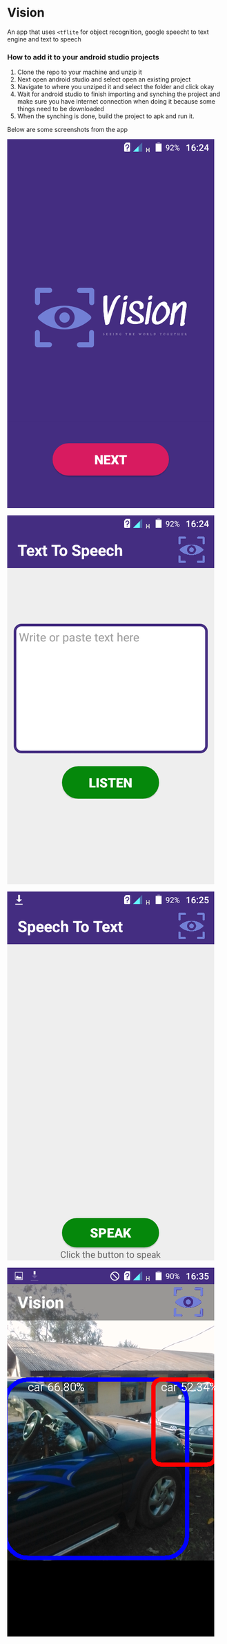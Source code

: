# Vision

An app that uses <code><tflite</code> for object recognition, google speecht to text engine and text to speech 

<h3>How to add it to your android studio projects</h3>
<ol>
<li>Clone the repo to your machine and unzip it</li>
<li>Next open android studio and select open an existing project</li>
<li>Navigate to where you unziped it and select the folder and click okay</li>
<li>Wait for android studio to finish importing and synching the project and 
make sure you have internet connection when doing it because some things need to be downloaded</li>
<li>When the synching is done, build the project to apk and run it.</li>
</ol>
<p>Below are some screenshots from the app</p>

![ss](https://github.com/Mbah-Javis/Vision/blob/master/screenshots/Screenshot_2019-12-17-16-24-19.png)
<p></p>

![ss](https://github.com/Mbah-Javis/Vision/blob/master/screenshots/Screenshot_2019-12-17-16-24-31.png)
<p></p>

![ss](https://github.com/Mbah-Javis/Vision/blob/master/screenshots/Screenshot_2019-12-17-16-25-05.png)
<p></p>

![ss](https://github.com/Mbah-Javis/Vision/blob/master/screenshots/Screenshot_2019-12-17-16-35-33.png)
